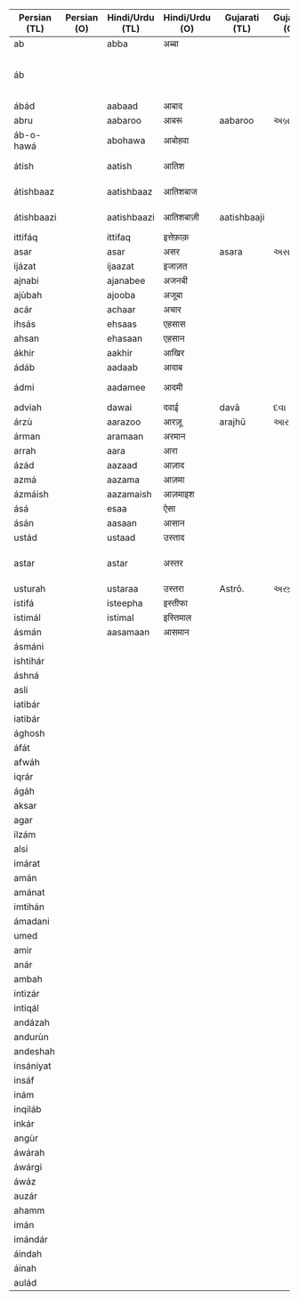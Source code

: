 | Persian (TL) | Persian (O) | Hindi/Urdu (TL) | Hindi/Urdu (O) | Gujarati (TL) | Gujarati (O) | English           | Media link | Notes                                |
|--------------|-------------|-----------------|----------------|---------------|--------------|-------------------|------------|--------------------------------------|
| ab           |             | abba            | अब्बा           |               |              | father            |            |                                      |
| áb           |             |                 |                |               |              | water             |            | water in Sanksrit as well. Cognates? |
| ábád         |             | aabaad          | आबाद           |               |              | populated         |            |                                      |
| abru         |             | aabaroo         | आबरू            | aabaroo       | અબ્રાઉ        | dignity           |            |                                      |
| áb-o-hawá    |             | abohawa         | आबोहवा         |               |              | climate           |            |                                      |
| átish        |             | aatish          | आतिश           |               |              | fire              |            | not used anymore                     |
| átishbaaz    |             | aatishbaaz      | आतिशबाज        |               |              | firecracker maker |            | not used anymore                     |
| átishbaazi   |             | aatishbaazi     | आतिशबाज़ी       | aatishbaaji   |              | fireworks         |            | not used frequently                  |
| ittifáq      |             | ittifaq         | इत्तेफ़ाक़         |               |              | chance            |            |                                      |
| asar         |             | asar            | असर            | asara         | અસર          | effect            |            |                                      |
| ijázat       |             | ijaazat         | इजाज़त          |               |              | permission        |            |                                      |
| ajnabi       |             | ajanabee        | अजनबी          |               |              | stranger          |            |                                      |
| ajùbah       |             | ajooba          | अजूबा           |               |              | miracle           |            |                                      |
| acár         |             | achaar          | अचार           |               |              | pickle            |            |                                      |
| ihsás        |             | ehsaas          | एहसास          |               |              | sense             |            |                                      |
| ahsan        |             | ehasaan         | एहसान          |               |              |          favor    |            |                                      |
| ákhir        |             | aakhir          | आखिर           |               |              |    last     |            |                                      |
| ádáb         |             | aadaab          | आदाब           |               |              |                   |            |                                      |
| ádmi         |             | aadamee         | आदमी           |               |              |  man, human       |            |                                      |
| adviah       |             | dawai           | दवाई           | davā          | દવા          |  medicine          |            |                                      |
| árzù         |             | aarazoo         | आरज़ू            | arajhū        | આરઝૂ          |    wish         |            |                                      |
| árman        |             | aramaan         | अरमान          |               |              |    desires     |            |                                      |
| arrah        |             | aara            | आरा            |               |              |  saw   |            |                                      |
| ázád         |             | aazaad          | आज़ाद           |               |              |   free    |            |                                      |
| azmá         |             | aazama          | आज़मा           |               |              |   trial    |            |                                      |
| ázmáish      |             | aazamaish       | आज़माइश         |               |              |    trial    |            |                                      |
| ásá          |             | esaa            | ऐसा            |               |              |                   |            |                                      |
| ásán         |             | aasaan          | आसान           |               |              |   easy      |            |                                      |
| ustád        |             | ustaad          | उस्ताद          |               |              |    master     |            |                                      |
| astar        |             | astar           | अस्तर          |               |              |    cloth lining for garments    |            |                                      |
| usturah      |             | ustaraa         | उस्तरा          |  Astrō.          |  અસ્ત્રો      |   razor   |            |                                      |
| istifá       |             | isteepha        | इस्तीफा         |               |              |  resignation   |            |                                      |
| istimál      |             |       istimal   |  इस्तिमाल       |               |              |   usage                |            |                                      |
| ásmán        |             |  aasamaan       |     आसमान    |               |              |            sky    |            |                                      |
| ásmáni       |             |                 |                |               |              |                   |            |                                      |
| ishtihár     |             |                 |                |               |              |                   |            |                                      |
| áshná        |             |                 |                |               |              |                   |            |                                      |
| asli         |             |                 |                |               |              |                   |            |                                      |
| iatibár      |             |                 |                |               |              |                   |            |                                      |
| iatibár      |             |                 |                |               |              |                   |            |                                      |
| ághosh       |             |                 |                |               |              |                   |            |                                      |
| áfát         |             |                 |                |               |              |                   |            |                                      |
| afwáh        |             |                 |                |               |              |                   |            |                                      |
| iqrár        |             |                 |                |               |              |                   |            |                                      |
| ágáh         |             |                 |                |               |              |                   |            |                                      |
| aksar        |             |                 |                |               |              |                   |            |                                      |
| agar         |             |                 |                |               |              |                   |            |                                      |
| ilzám        |             |                 |                |               |              |                   |            |                                      |
| alsi         |             |                 |                |               |              |                   |            |                                      |
| imárat       |             |                 |                |               |              |                   |            |                                      |
| amán         |             |                 |                |               |              |                   |            |                                      |
| amánat       |             |                 |                |               |              |                   |            |                                      |
| imtihán      |             |                 |                |               |              |                   |            |                                      |
| ámadani      |             |                 |                |               |              |                   |            |                                      |
| umed         |             |                 |                |               |              |                   |            |                                      |
| amir         |             |                 |                |               |              |                   |            |                                      |
| anár         |             |                 |                |               |              |                   |            |                                      |
| ambah        |             |                 |                |               |              |                   |            |                                      |
| intizár      |             |                 |                |               |              |                   |            |                                      |
| intiqál      |             |                 |                |               |              |                   |            |                                      |
| andázah      |             |                 |                |               |              |                   |            |                                      |
| andurùn      |             |                 |                |               |              |                   |            |                                      |
| andeshah     |             |                 |                |               |              |                   |            |                                      |
| insániyat    |             |                 |                |               |              |                   |            |                                      |
| insáf        |             |                 |                |               |              |                   |            |                                      |
| inám         |             |                 |                |               |              |                   |            |                                      |
| inqiláb      |             |                 |                |               |              |                   |            |                                      |
| inkár        |             |                 |                |               |              |                   |            |                                      |
| angùr        |             |                 |                |               |              |                   |            |                                      |
| áwárah       |             |                 |                |               |              |                   |            |                                      |
| áwárgi       |             |                 |                |               |              |                   |            |                                      |
| áwáz         |             |                 |                |               |              |                   |            |                                      |
| auzár        |             |                 |                |               |              |                   |            |                                      |
| ahamm        |             |                 |                |               |              |                   |            |                                      |
| imán         |             |                 |                |               |              |                   |            |                                      |
| imándár      |             |                 |                |               |              |                   |            |                                      |
| áindah       |             |                 |                |               |              |                   |            |                                      |
| áinah        |             |                 |                |               |              |                   |            |                                      |
| aulád        |             |                 |                |               |              |                   |            |                                      |

